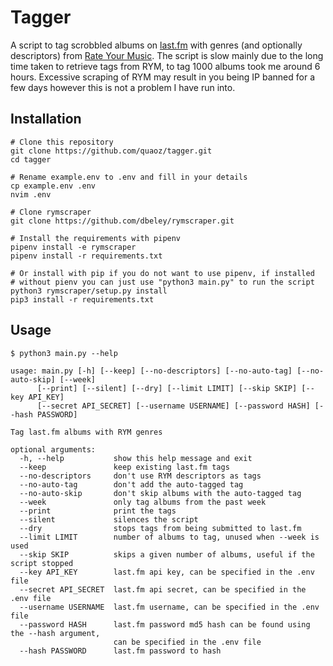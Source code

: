 # Tagger

A script to tag scrobbled albums on [last.fm](https://last.fm) with genres (and optionally descriptors) from [Rate Your Music](https://rateyourmusic.com). The script is slow mainly due to the long time taken to retrieve tags from RYM, to tag 1000 albums took me around 6 hours. Excessive scraping of RYM may result in you being IP banned for a few days however this is not a problem I have run into.

## Installation

```shell
# Clone this repository
git clone https://github.com/quaoz/tagger.git
cd tagger

# Rename example.env to .env and fill in your details
cp example.env .env
nvim .env

# Clone rymscraper
git clone https://github.com/dbeley/rymscraper.git

# Install the requirements with pipenv
pipenv install -e rymscraper
pipenv install -r requirements.txt

# Or install with pip if you do not want to use pipenv, if installed 
# without pienv you can just use "python3 main.py" to run the script
python3 rymscraper/setup.py install
pip3 install -r requirements.txt
```

## Usage

```
$ python3 main.py --help

usage: main.py [-h] [--keep] [--no-descriptors] [--no-auto-tag] [--no-auto-skip] [--week] 
      [--print] [--silent] [--dry] [--limit LIMIT] [--skip SKIP] [--key API_KEY] 
      [--secret API_SECRET] [--username USERNAME] [--password HASH] [--hash PASSWORD]

Tag last.fm albums with RYM genres

optional arguments:
  -h, --help           show this help message and exit
  --keep               keep existing last.fm tags
  --no-descriptors     don't use RYM descriptors as tags
  --no-auto-tag        don't add the auto-tagged tag
  --no-auto-skip       don't skip albums with the auto-tagged tag
  --week               only tag albums from the past week
  --print              print the tags
  --silent             silences the script
  --dry                stops tags from being submitted to last.fm
  --limit LIMIT        number of albums to tag, unused when --week is used
  --skip SKIP          skips a given number of albums, useful if the script stopped
  --key API_KEY        last.fm api key, can be specified in the .env file
  --secret API_SECRET  last.fm api secret, can be specified in the .env file
  --username USERNAME  last.fm username, can be specified in the .env file
  --password HASH      last.fm password md5 hash can be found using the --hash argument, 
                       can be specified in the .env file
  --hash PASSWORD      last.fm password to hash
```
